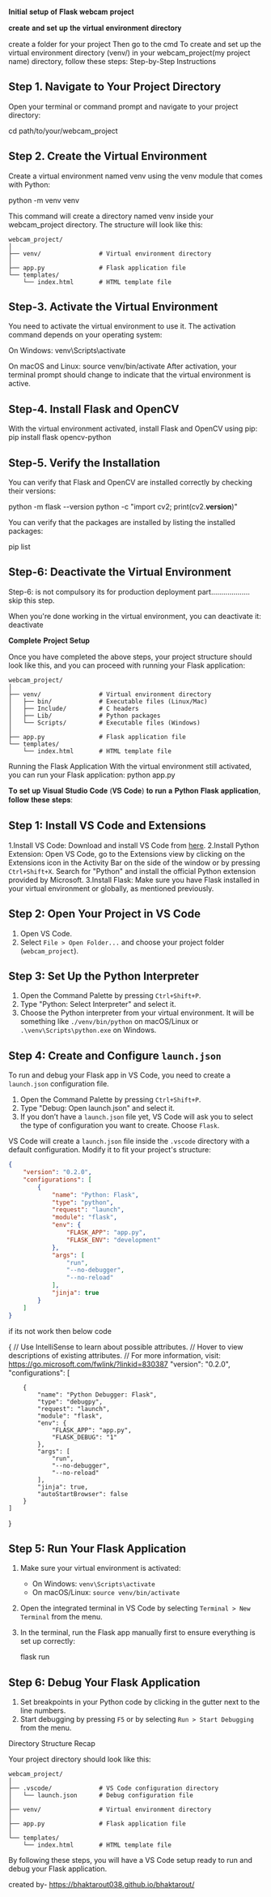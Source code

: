 𝐈𝐧𝐢𝐭𝐢𝐚𝐥 𝐬𝐞𝐭𝐮𝐩 𝐨𝐟 𝐅𝐥𝐚𝐬𝐤 𝐰𝐞𝐛𝐜𝐚𝐦 𝐩𝐫𝐨𝐣𝐞𝐜𝐭

𝐜𝐫𝐞𝐚𝐭𝐞 𝐚𝐧𝐝 𝐬𝐞𝐭 𝐮𝐩 𝐭𝐡𝐞 𝐯𝐢𝐫𝐭𝐮𝐚𝐥 𝐞𝐧𝐯𝐢𝐫𝐨𝐧𝐦𝐞𝐧𝐭 𝐝𝐢𝐫𝐞𝐜𝐭𝐨𝐫𝐲

create a folder for your project
Then go to the cmd 
To create and set up the virtual environment directory (venv/) in your webcam_project(my project name) directory, follow these steps:
Step-by-Step Instructions

Step 1. Navigate to Your Project Directory
-----------------------------------------
Open your terminal or command prompt and navigate to your project directory:

cd path/to/your/webcam_project

Step 2. Create the Virtual Environment
-----------------------------------------
Create a virtual environment named venv using the venv module that comes with Python:

python -m venv venv

This command will create a directory named venv inside your webcam_project directory. The structure will look like this:

```
webcam_project/
│
├── venv/                # Virtual environment directory
│
├── app.py               # Flask application file
└── templates/
    └── index.html       # HTML template file
```
    
Step-3. Activate the Virtual Environment
-----------------------------------------
You need to activate the virtual environment to use it. The activation command depends on your operating system:

On Windows:
venv\Scripts\activate

On macOS and Linux:
source venv/bin/activate
After activation, your terminal prompt should change to indicate that the virtual environment is active.

Step-4. Install Flask and OpenCV
-------------------------------------
With the virtual environment activated, install Flask and OpenCV using pip:
pip install flask opencv-python

Step-5. Verify the Installation
----------------------------------
You can verify that Flask and OpenCV are installed correctly by checking their versions:

python -m flask --version
python -c "import cv2; print(cv2.__version__)"


You can verify that the packages are installed by listing the installed packages:

pip list

Step-6: Deactivate the Virtual Environment
------------------------------------------

Step-6: is not compulsory its for production deployment part................... skip this step.

When you're done working in the virtual environment, you can deactivate it:
deactivate


𝐂𝐨𝐦𝐩𝐥𝐞𝐭𝐞 𝐏𝐫𝐨𝐣𝐞𝐜𝐭 𝐒𝐞𝐭𝐮𝐩

Once you have completed the above steps, your project structure should look like this, and you can proceed with running your Flask application:
```
webcam_project/
│
├── venv/                # Virtual environment directory
│   ├── bin/             # Executable files (Linux/Mac)
│   ├── Include/         # C headers
│   ├── Lib/             # Python packages
│   └── Scripts/         # Executable files (Windows)
│
├── app.py               # Flask application file
└── templates/
    └── index.html       # HTML template file
```
Running the Flask Application
With the virtual environment still activated, you can run your Flask application:
python app.py


𝐓𝐨 𝐬𝐞𝐭 𝐮𝐩 𝐕𝐢𝐬𝐮𝐚𝐥 𝐒𝐭𝐮𝐝𝐢𝐨 𝐂𝐨𝐝𝐞 (𝐕𝐒 𝐂𝐨𝐝𝐞) 𝐭𝐨 𝐫𝐮𝐧 𝐚 𝐏𝐲𝐭𝐡𝐨𝐧 𝐅𝐥𝐚𝐬𝐤 𝐚𝐩𝐩𝐥𝐢𝐜𝐚𝐭𝐢𝐨𝐧, 𝐟𝐨𝐥𝐥𝐨𝐰 𝐭𝐡𝐞𝐬𝐞 𝐬𝐭𝐞𝐩𝐬:

Step 1: Install VS Code and Extensions
---------------------------------------

1.Install VS Code: Download and install VS Code from [here](https://code.visualstudio.com/).
2.Install Python Extension: Open VS Code, go to the Extensions view by clicking on the Extensions icon in the Activity Bar on the side of the window or by pressing `Ctrl+Shift+X`. Search for "Python" and install the official Python extension provided by Microsoft.
3.Install Flask: Make sure you have Flask installed in your virtual environment or globally, as mentioned previously.

Step 2: Open Your Project in VS Code
---------------------------------------

1. Open VS Code.
2. Select `File > Open Folder...` and choose your project folder (`webcam_project`).

Step 3: Set Up the Python Interpreter
-----------------------------------------

1. Open the Command Palette by pressing `Ctrl+Shift+P`.
2. Type "Python: Select Interpreter" and select it.
3. Choose the Python interpreter from your virtual environment. It will be something like `./venv/bin/python` on macOS/Linux or `.\venv\Scripts\python.exe` on Windows.

Step 4: Create and Configure `launch.json`
-------------------------------------------------

To run and debug your Flask app in VS Code, you need to create a `launch.json` configuration file.

1. Open the Command Palette by pressing `Ctrl+Shift+P`.
2. Type "Debug: Open launch.json" and select it.
3. If you don’t have a `launch.json` file yet, VS Code will ask you to select the type of configuration you want to create. Choose `Flask`.

VS Code will create a `launch.json` file inside the `.vscode` directory with a default configuration. Modify it to fit your project's structure:

```json
{
    "version": "0.2.0",
    "configurations": [
        {
            "name": "Python: Flask",
            "type": "python",
            "request": "launch",
            "module": "flask",
            "env": {
                "FLASK_APP": "app.py",
                "FLASK_ENV": "development"
            },
            "args": [
                "run",
                "--no-debugger",
                "--no-reload"
            ],
            "jinja": true
        }
    ]
}
```
if its not work then below code

{
    // Use IntelliSense to learn about possible attributes.
    // Hover to view descriptions of existing attributes.
    // For more information, visit: https://go.microsoft.com/fwlink/?linkid=830387
    "version": "0.2.0",
    "configurations": [
        
        {
            "name": "Python Debugger: Flask",
            "type": "debugpy",
            "request": "launch",
            "module": "flask",
            "env": {
                "FLASK_APP": "app.py",
                "FLASK_DEBUG": "1"
            },
            "args": [
                "run",
                "--no-debugger",
                "--no-reload"
            ],
            "jinja": true,
            "autoStartBrowser": false
        }
    ]
}

Step 5: Run Your Flask Application
---------------------------------------

1. Make sure your virtual environment is activated:
   - On Windows: `venv\Scripts\activate`
   - On macOS/Linux: `source venv/bin/activate`
2. Open the integrated terminal in VS Code by selecting `Terminal > New Terminal` from the menu.
3. In the terminal, run the Flask app manually first to ensure everything is set up correctly:

   flask run


Step 6: Debug Your Flask Application
-----------------------------------------

1. Set breakpoints in your Python code by clicking in the gutter next to the line numbers.
2. Start debugging by pressing `F5` or by selecting `Run > Start Debugging` from the menu.

Directory Structure Recap

Your project directory should look like this:

```
webcam_project/
│
├── .vscode/             # VS Code configuration directory
│   └── launch.json      # Debug configuration file
│
├── venv/                # Virtual environment directory
│
├── app.py               # Flask application file
│
└── templates/
    └── index.html       # HTML template file
```

By following these steps, you will have a VS Code setup ready to run and debug your Flask application.

created by- https://bhaktarout038.github.io/bhaktarout/
             
